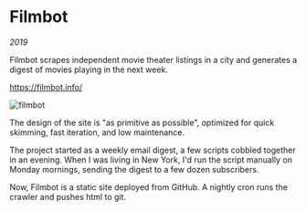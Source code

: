 # Filmbot

*2019*

Filmbot scrapes independent movie theater listings in a city and generates a digest of movies playing in the next week. 

https://filmbot.info/

![filmbot](/img/filmbot.png)

The design of the site is "as primitive as possible", optimized for quick skimming, fast iteration, and low maintenance. 

The project started as a weekly email digest, a few scripts cobbled together in an evening. When I was living in New York, I'd run the script manually on Monday mornings, sending the digest to a few dozen subscribers.

Now, Filmbot is a static site deployed from GitHub. A nightly cron runs the crawler and pushes html to git. 

